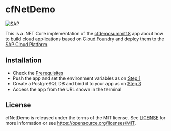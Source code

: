 # cfNetDemo
[![SAP](https://i.imgur.com/kkQTp3m.png)](https://cloudplatform.sap.com)

This is a .NET Core implementation of the [cfdemosummit18](https://github.com/Ralphive/cfDemoSummit18#cfdemosummit18) app about how to build cloud applications based on [Cloud Foundry](https://www.cloudfoundry.org/) and deploy them to the [SAP Cloud Platform](https://cloudplatform.sap.com).

## Installation
* Check the [Prerequisites](https://github.com/Ralphive/cfDemoSummit18#pre-requisites)
* Push the app and set the environment variables as on [Step 1](https://github.com/Ralphive/cfDemoSummit18/tree/step_1#installation)
* Create a PostgreSQL DB and bind it to your app as on [Step 3](https://github.com/Ralphive/cfDemoSummit18/tree/step_3#installation)
* Access the app from the URL shown in the terminal 

## License
cfNetDemo  is released under the terms of the MIT license. See [LICENSE](LICENSE) for more information or see https://opensource.org/licenses/MIT.
